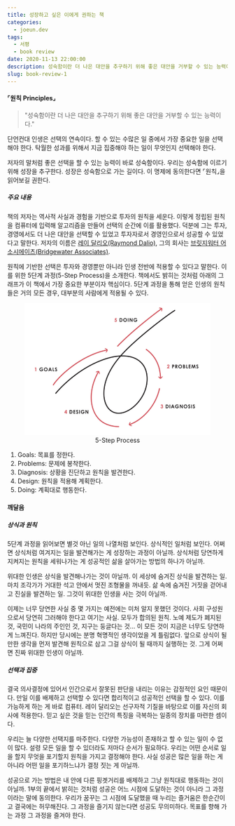 ```yaml
---
title: 성장하고 싶은 이에게 권하는 책
categories:
  - joeun.dev
tags:
  - 서평
  - book review
date: 2020-11-13 22:00:00
description: 성숙함이란 더 나은 대안을 추구하기 위해 좋은 대안을 거부할 수 있는 능력이다.
slug: book-review-1
---
```


#### ⌜원칙 Principles⌟

> "성숙함이란 더 나은 대안을 추구하기 위해 좋은 대안을 거부할 수 있는 능력이다."

단언컨대 인생은 선택의 연속이다. 할 수 있는 수많은 일 중에서 가장 중요한 일을 선택해야 한다. 탁월한 성과를 위해서 지금 집중해야 하는 일이 무엇인지 선택해야 한다.

저자의 말처럼 좋은 선택을 할 수 있는 능력이 바로 성숙함이다. 우리는 성숙함에 이르기 위해 성장을 추구한다. 성장은 성숙함으로 가는 길이다. 이 명제에 동의한다면 ⌜원칙⌟을 읽어보길 권한다.

##### 주요 내용

책의 저자는 역사적 사실과 경험을 기반으로 투자의 원칙을 세운다. 이렇게 정립된 원칙을 컴퓨터에 입력해 알고리즘을 만들어 선택의 순간에 이를 활용했다. 덕분에 그는 투자, 경영에서도 더 나은 대안을 선택할 수 있었고 투자자로서 경영인으로서 성공할 수 있었다고 말한다. 저자의 이름은 [레이 달리오(Raymond Dalio)](https://ko.wikipedia.org/wiki/%EB%A0%88%EC%9D%B4_%EB%8B%AC%EB%A6%AC%EC%98%A4), 그의 회사는 [브릿지워터 어소시에이츠(Bridgewater Associates)](https://ko.wikipedia.org/wiki/%EB%B8%8C%EB%A6%AC%EC%A7%80%EC%9B%8C%ED%84%B0_%EC%96%B4%EC%86%8C%EC%8B%9C%EC%97%90%EC%9D%B4%EC%B8%A0).

원칙에 기반한 선택은 투자와 경영뿐만 아니라 인생 전반에 적용할 수 있다고 말한다. 이를 위한 5단계 과정(5-Step Process)을 소개한다. 책에서도 밝히는 것처럼 아래의 그래프가 이 책에서 가장 중요한 부분이자 핵심이다. 5단계 과정을 통해 얻은 인생의 원칙들은 거의 모든 경우, 대부분의 사람에게 적용될 수 있다.

<figure style="text-align:center;">
    <img src="./images/the-five-step-process.png" alt="The Five Step Process"/>
    <figcaption>5-Step Process</figcaption>
</figure>

1. Goals: 목표를 정한다.
2. Problems: 문제에 봉착한다.
3. Diagnosis: 상황을 진단하고 원칙을 발견한다.
4. Design: 원칙을 적용해 계획한다.
5. Doing: 계획대로 행동한다.

#### 깨달음

##### 상식과 원칙

5단계 과정을 읽어보면 별것 아닌 일의 나열처럼 보인다. 상식적인 일처럼 보인다. 어쩌면 상식처럼 여겨지는 일을 발견해가는 게 성장하는 과정이 아닐까. 상식처럼 당연하게 지켜지는 원칙을 세워나가는 게 성공적인 삶을 살아가는 방법의 하나가 아닐까.

위대한 인생은 상식을 발견해나가는 것이 아닐까. 이 세상에 숨겨진 상식을 발견하는 일. 마치 조각가가 거대한 석고 안에서 멋진 조형물을 꺼내듯. 삶 속에 숨겨진 거짓을 걷어내고 진실을 발견하는 일. 그것이 위대한 인생을 사는 것이 아닐까.

이제는 너무 당연한 사실 중 몇 가지는 예전에는 미처 알지 못했던 것이다. 사회 구성원으로서 당연히 그러해야 한다고 여기는 사실. 모두가 합의된 원칙. 노예 제도가 폐지된 것, 국민이 나라의 주인인 것, 지구는 둥글다는 것... 이 모든 것이 지금은 너무도 당연하게 느껴진다. 하지만 당시에는 분명 혁명적인 생각이었을 게 틀림없다. 앞으로 상식이 될만한 생각을 먼저 발견해 원칙으로 삼고 그걸 상식이 될 때까지 실행하는 것. 그게 어쩌면 진짜 위대한 인생이 아닐까.

##### 선택과 집중

결국 의사결정에 있어서 인간으로서 잘못된 판단을 내리는 이유는 감정적인 요인 때문이다. 만일 이를 배제하고 선택할 수 있다면 합리적이고 성공적인 선택을 할 수 있다. 이를 가능하게 하는 게 바로 컴퓨터. 레이 달리오는 선구자적 기질을 바탕으로 이를 자신의 회사에 적용한다. 믿고 싶은 것을 믿는 인간의 특징을 극복하는 일종의 장치를 마련한 셈이다.

우리는 늘 다양한 선택지를 마주한다. 다양한 가능성이 존재하고 할 수 있는 일이 수 없이 많다. 설령 모든 일을 할 수 있더라도 저마다 순서가 필요하다. 우리는 어떤 순서로 일을 할지 무엇을 포기할지 원칙을 가지고 결정해야 한다. 사실 성공은 많은 일을 하는 게 아니라 어떤 일을 포기하느냐가 결정 짓는 게 아닐까.

성공으로 가는 방법은 내 안에 다른 핑곗거리를 배제하고 그냥 원칙대로 행동하는 것이 아닐까. 1부의 끝에서 밝히는 것처럼 성공은 어느 시점에 도달하는 것이 아니라 그 과정이라는 말에 동의한다. 우리가 꿈꾸는 그 시점에 도달했을 때 누리는 즐거움은 한순간이고 결국에는 허무해진다. 그 과정을 즐기지 않는다면 성공도 무의미하다. 목표를 향해 가는 과정 그 과정을 즐겨야 한다.
